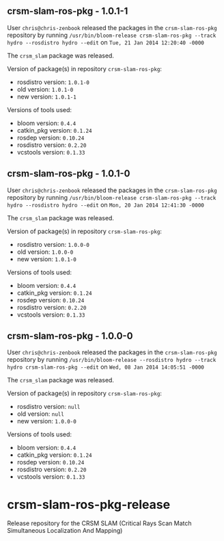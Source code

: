 ## crsm-slam-ros-pkg - 1.0.1-1

User `chris@chris-zenbook` released the packages in the `crsm-slam-ros-pkg` repository by running `/usr/bin/bloom-release crsm-slam-ros-pkg --track hydro --rosdistro hydro --edit` on `Tue, 21 Jan 2014 12:20:40 -0000`

The `crsm_slam` package was released.

Version of package(s) in repository `crsm-slam-ros-pkg`:
- rosdistro version: `1.0.1-0`
- old version: `1.0.1-0`
- new version: `1.0.1-1`

Versions of tools used:
- bloom version: `0.4.4`
- catkin_pkg version: `0.1.24`
- rosdep version: `0.10.24`
- rosdistro version: `0.2.20`
- vcstools version: `0.1.33`


## crsm-slam-ros-pkg - 1.0.1-0

User `chris@chris-zenbook` released the packages in the `crsm-slam-ros-pkg` repository by running `/usr/bin/bloom-release crsm-slam-ros-pkg --track hydro --rosdistro hydro --edit` on `Mon, 20 Jan 2014 12:41:30 -0000`

The `crsm_slam` package was released.

Version of package(s) in repository `crsm-slam-ros-pkg`:
- rosdistro version: `1.0.0-0`
- old version: `1.0.0-0`
- new version: `1.0.1-0`

Versions of tools used:
- bloom version: `0.4.4`
- catkin_pkg version: `0.1.24`
- rosdep version: `0.10.24`
- rosdistro version: `0.2.20`
- vcstools version: `0.1.33`


## crsm-slam-ros-pkg - 1.0.0-0

User `chris@chris-zenbook` released the packages in the `crsm-slam-ros-pkg` repository by running `/usr/bin/bloom-release --rosdistro hydro --track hydro crsm-slam-ros-pkg --edit` on `Wed, 08 Jan 2014 14:05:51 -0000`

The `crsm_slam` package was released.

Version of package(s) in repository `crsm-slam-ros-pkg`:
- rosdistro version: `null`
- old version: `null`
- new version: `1.0.0-0`

Versions of tools used:
- bloom version: `0.4.4`
- catkin_pkg version: `0.1.24`
- rosdep version: `0.10.24`
- rosdistro version: `0.2.20`
- vcstools version: `0.1.33`


crsm-slam-ros-pkg-release
=========================

Release repository for the CRSM SLAM (Critical Rays Scan Match Simultaneous Localization And Mapping)
